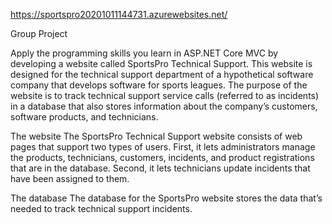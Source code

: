 https://sportspro20201011144731.azurewebsites.net/

Group Project

Apply the programming skills you learn in ASP.NET Core MVC by developing a
website called SportsPro Technical Support. This website is designed for the technical support
department of a hypothetical software company that develops software for sports leagues. The purpose
of the website is to track technical support service calls (referred to as incidents) in a database that also
stores information about the company’s customers, software products, and technicians.

The website
The SportsPro Technical Support website consists of web pages that support two types of users. First, it
lets administrators manage the products, technicians, customers, incidents, and product registrations
that are in the database. Second, it lets technicians update incidents that have been assigned to them.

The database
The database for the SportsPro website stores the data that’s needed to track technical support
incidents.
